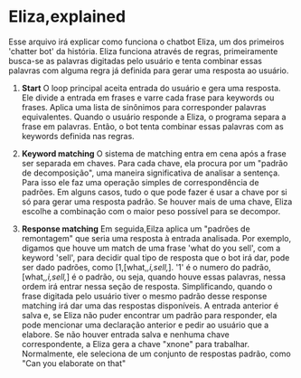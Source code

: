 # Eliza,explained
  Esse arquivo irá explicar como funciona o chatbot Eliza,
um dos primeiros 'chatter bot' da história.
  Eliza funciona através de regras, primeiramente busca-se as palavras digitadas pelo usuário e tenta combinar essas palavras com alguma regra já definida
para gerar uma resposta ao usuário.

1. **Start**
  O loop principal aceita entrada do usuário e gera uma resposta. Ele divide a entrada em frases e varre cada frase para keywords ou frases. Aplica uma lista de sinônimos para corresponder palavras equivalentes. Quando o usuário responde a Eliza, o programa separa a frase em palavras. Então, o bot tenta combinar essas palavras com as keywords definida nas regras.
  
2. **Keyword matching**
  O sistema de matching entra em cena após a frase ser separada em chaves. Para cada chave, ela procura por um "padrão de decomposição", uma maneira significativa de analisar a sentença. Para isso ele faz uma operação simples de correspondência de padrões. Em alguns casos, tudo o que pode fazer é usar a chave por si só para gerar uma resposta padrão. Se houver mais de uma chave, Eliza escolhe a combinação com o maior peso possível para se decompor.

3. **Response matching**
  Em seguida,Eilza aplica um "padrões de remontagem" que seria uma resposta à entrada analisada. Por exemplo, digamos que houve um match de uma frase 'what do you sell', com a keyword 'sell', para
decidir qual tipo de resposta que o bot irá dar, pode ser dado padrões, como [1,[what,_,i,sell,_]. '1' é o numero do padrão,[what,_,i,sell,_] é o padrão, ou seja, quando houve essas palavras, nessa ordem irá entrar nessa seção de resposta. Simplificando, quando o frase digitada pelo usuário tiver o mesmo padrão desse response matching irá dar uma das respostas disponíveis.
A entrada anterior é salva e, se Eliza não puder encontrar um padrão para responder, ela pode mencionar uma declaração anterior e pedir ao usuário que a elabore. Se não houver entrada salva e nenhuma chave correspondente, a Eliza gera a chave "xnone" para trabalhar. Normalmente, ele seleciona de um conjunto de respostas padrão, como "Can you elaborate on that"
  
